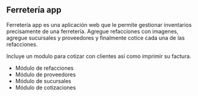 ## Ferretería app

Ferretería app es una aplicación web que le permite gestionar inventarios precisamente de una ferretería. Agregue refacciones con imagenes, agregue sucursales y proveedores y finalmente cotice cada una de las refacciones.

Incluye un modulo para cotizar con clientes así como imprimir su factura.

- Módulo de refacciones
- Módulo de proveedores
- Módulo de sucursales
- Módulo de cotizaciones


